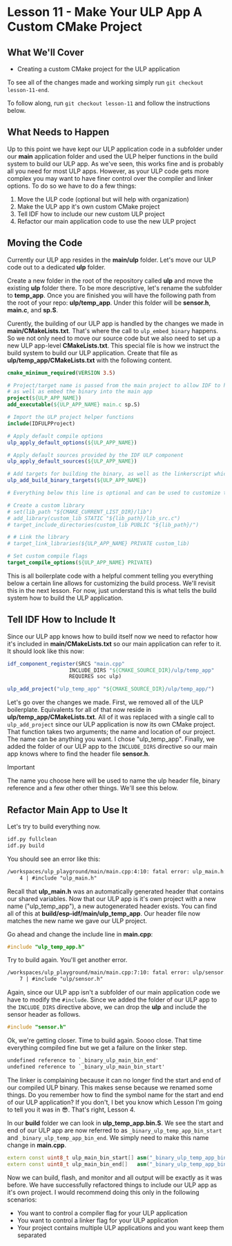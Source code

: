 # Lesson 11 - Make Your ULP App A Custom CMake Project

## What We'll Cover
- Creating a custom CMake project for the ULP application

To see all of the changes made and working simply run `git checkout lesson-11-end`. 

To follow along, run `git checkout lesson-11` and follow the instructions below.

## What Needs to Happen
Up to this point we have kept our ULP application code in a subfolder under our **main** 
application folder and used the ULP helper functions in the build system to build our ULP app.
As we've seen, this works fine and is probably all you need for most ULP apps. 
However, as your ULP code gets more complex you may want to have finer control over the compiler and 
linker options. To do so we have to do a few things:

1. Move the ULP code (optional but will help with organization)
1. Make the ULP app it's own custom CMake project
1. Tell IDF how to include our new custom ULP project
1. Refactor our main application code to use the new ULP project


## Moving the Code

Currently our ULP app resides in the **main/ulp** folder. Let's move our ULP code out to a dedicated 
**ulp** folder. 

Create a new folder in the root of the repository called **ulp** and move the existing **ulp** 
folder there. To be more descriptive, let's rename the subfolder to **temp_app**. Once you are finished 
you will have the following path from the root of your repo: **ulp/temp_app**. Under this folder will be 
**sensor.h**, **main.c**, and **sp.S**.

Curently, the building of our ULP app is handled by the changes we made in **main/CMakeLists.txt**. 
That's where the call to `ulp_embed_binary` happens. So we not only need to move our source 
code but we also need to set up a new ULP app-level **CMakeLists.txt**. This special file is 
how we instruct the build system to build our ULP application. Create that file as 
**ulp/temp_app/CMakeLists.txt** with the following content.

```cmake
cmake_minimum_required(VERSION 3.5)

# Project/target name is passed from the main project to allow IDF to have a dependency on this target
# as well as embed the binary into the main app
project(${ULP_APP_NAME})
add_executable(${ULP_APP_NAME} main.c sp.S)

# Import the ULP project helper functions
include(IDFULPProject)

# Apply default compile options
ulp_apply_default_options(${ULP_APP_NAME})

# Apply default sources provided by the IDF ULP component
ulp_apply_default_sources(${ULP_APP_NAME})

# Add targets for building the binary, as well as the linkerscript which exports ULP shared variables to the main app
ulp_add_build_binary_targets(${ULP_APP_NAME})

# Everything below this line is optional and can be used to customize the build process

# Create a custom library
# set(lib_path "${CMAKE_CURRENT_LIST_DIR}/lib")
# add_library(custom_lib STATIC "${lib_path}/lib_src.c")
# target_include_directories(custom_lib PUBLIC "${lib_path}/")

# # Link the library
# target_link_libraries(${ULP_APP_NAME} PRIVATE custom_lib)

# Set custom compile flags
target_compile_options(${ULP_APP_NAME} PRIVATE)
```

This is all boilerplate code with a helpful comment telling you everything below a certain line 
allows for customizing the build process. We'll revisit this in the next lesson. For now, just 
understand this is what tells the build system how to build the ULP application. 

## Tell IDF How to Include It

Since our ULP app knows how to build itself now we need to refactor how it's included in 
**main/CMakeLists.txt** so our main application can refer to it. It should look like this now:

```cmake
idf_component_register(SRCS "main.cpp"
                    INCLUDE_DIRS "${CMAKE_SOURCE_DIR}/ulp/temp_app"
                    REQUIRES soc ulp)

ulp_add_project("ulp_temp_app" "${CMAKE_SOURCE_DIR}/ulp/temp_app/")
```

Let's go over the changes we made. First, we removed all of the ULP boilerplate. Equivalents for all of 
that now reside in **ulp/temp_app/CMakeLists.txt**. All of it was replaced with a single call to
`ulp_add_project` since our ULP application is now its own CMake project. That function takes two 
arguments; the name and location of our project. The name can be anything you want. I chose 
"ulp_temp_app". Finally, we added the folder of our ULP app to the `INCLUDE_DIRS` directive so our 
main app knows where to find the header file **sensor.h**.

> [!IMPORTANT]
> The name you choose here will be used to name the ulp header file, binary reference and a few other 
> other things. We'll see this below.

## Refactor Main App to Use It

Let's try to build everything now.

```sh
idf.py fullclean
idf.py build
```

You should see an error like this:

```txt
/workspaces/ulp_playground/main/main.cpp:4:10: fatal error: ulp_main.h: No such file or directory
    4 | #include "ulp_main.h"
```

Recall that **ulp_main.h** was an automatically generated header that contains our shared variables. 
Now that our ULP app is it's own project with a new name ("ulp_temp_app"), a new autogenerated 
header exists. You can find all of this at **build/esp-idf/main/ulp_temp_app**. Our header file now matches the new name we gave our ULP project.

Go ahead and change the include line in **main.cpp**:

```cpp
#include "ulp_temp_app.h"
```

Try to build again. You'll get another error.

```txt
/workspaces/ulp_playground/main/main.cpp:7:10: fatal error: ulp/sensor.h: No such file or directory
    7 | #include "ulp/sensor.h"
```

Again, since our ULP app isn't a subfolder of our main application code we have to modify the 
`#include`. Since we added the folder of our ULP app to the `INCLUDE_DIRS` directive above, we can 
drop the **ulp** and include the sensor header as follows.

```cpp
#include "sensor.h"
```

Ok, we're getting closer. Time to build again. Soooo close. That time everything compiled fine but we 
get a failure on the linker step.

```txt
undefined reference to `_binary_ulp_main_bin_end'
undefined reference to `_binary_ulp_main_bin_start'
```

The linker is complaining because it can no longer find the start and end of our compiled ULP binary.
This makes sense because we renamed some things. Do you remember how to find the symbol name for the 
start and end of our ULP application? If you don't, I bet you know which Lesson I'm going to tell you 
it was in 😎. That's right, Lesson 4.

In our **build** folder we can look in **ulp_temp_app.bin.S**. We see the start and end of our ULP 
app are now referred to as `_binary_ulp_temp_app_bin_start` and `_binary_ulp_temp_app_bin_end`. We 
simply need to make this name change in **main.cpp**.

```cpp
extern const uint8_t ulp_main_bin_start[] asm("_binary_ulp_temp_app_bin_start");
extern const uint8_t ulp_main_bin_end[]   asm("_binary_ulp_temp_app_bin_end");
```

Now we can build, flash, and monitor and all output will be exactly as it was before. We have 
successfully refactored things to include our ULP app as it's own project. I would recommend doing 
this only in the following scenarios:

- You want to control a compiler flag for your ULP application
- You want to control a linker flag for your ULP application
- Your project contains multiple ULP applications and you want keep them separated
